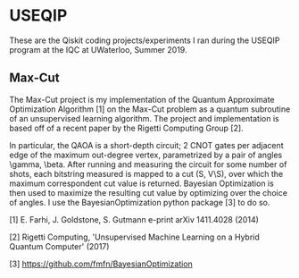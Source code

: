 # USEQIP
These are the Qiskit coding projects/experiments I ran during the USEQIP program at the IQC at UWaterloo, Summer 2019.

## Max-Cut

The Max-Cut project is my implementation of the Quantum Approximate Optimization Algorithm [1] on the Max-Cut problem as a quantum subroutine of an unsupervised learning algorithm. The project and implementation is based off of a recent paper by the Rigetti Computing Group [2].

In particular, the QAOA is a short-depth circuit; 2 CNOT gates per adjacent edge of the maximum out-degree vertex, parametrized by a pair of angles \gamma, \beta. After running and measuring the circuit for some number of shots, each bitstring measured is mapped to a cut (S, V\S), over which the maximum correspondent cut value is returned. Bayesian Optimization is then used to maximize the resulting cut value by optimizing over the choice of angles. I use the BayesianOptimization python package [3] to do so. 

[1] E. Farhi, J. Goldstone, S. Gutmann e-print arXiv 1411.4028 (2014)

[2] Rigetti Computing, 'Unsupervised Machine Learning on a Hybrid Quantum Computer' (2017)

[3] https://github.com/fmfn/BayesianOptimization
